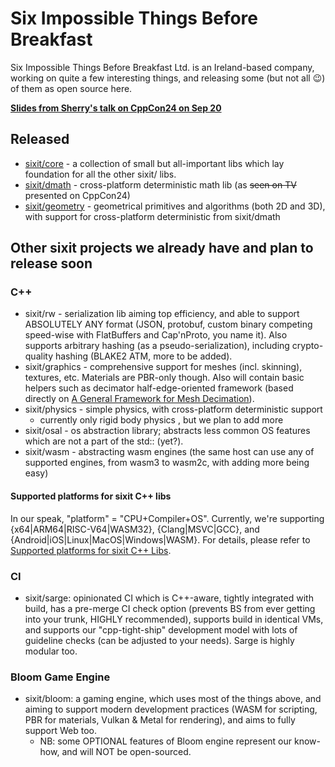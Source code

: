 # Six Impossible Things Before Breakfast

Six Impossible Things Before Breakfast Ltd. is an Ireland-based company, working on quite a few interesting things, and releasing some (but not all :wink:) of them as open source here. 

**[Slides from Sherry's talk on CppCon24 on Sep 20](https://github.com/sixitbb/.github/blob/main/profile/FP%20Determinism.pdf)**

## Released
- [sixit/core](https://github.com/sixitbb/sixit-core/tree/main) - a collection of small but all-important libs which lay foundation for all the other sixit/ libs.
- [sixit/dmath](https://github.com/sixitbb/sixit-dmath/tree/main) - cross-platform deterministic math lib (as ~~seen on TV~~ presented on CppCon24)
- [sixit/geometry](https://github.com/sixitbb/sixit-geometry/tree/main) - geometrical primitives and algorithms (both 2D and 3D), with support for cross-platform deterministic from sixit/dmath

## Other sixit projects we already have and plan to release soon
### C++
- sixit/rw - serialization lib aiming top efficiency, and able to support ABSOLUTELY ANY format (JSON, protobuf, custom binary competing speed-wise with FlatBuffers and Cap'nProto, you name it). Also supports arbitrary hashing (as a pseudo-serialization), including crypto-quality hashing (BLAKE2 ATM, more to be added). 
- sixit/graphics - comprehensive support for meshes (incl. skinning), textures, etc. Materials are PBR-only though. Also will contain basic helpers such as decimator half-edge-oriented framework (based directly on [A General Framework for Mesh Decimation](https://www.graphics.rwth-aachen.de/media/papers/mesh.pdf)).
- sixit/physics - simple physics, with cross-platform deterministic support
   + currently only rigid body physics , but we plan to add more
- sixit/osal - os abstraction library; abstracts less common OS features which are not a part of the std:: (yet?).
- sixit/wasm - abstracting wasm engines (the same host can use any of supported engines, from wasm3 to wasm2c, with adding more being easy)

#### Supported platforms for sixit C++ libs
In our speak, "platform" = "CPU+Compiler+OS". Currently, we're supporting {x64|ARM64|RISC-V64|WASM32}, {Clang|MSVC|GCC}, and {Android|iOS|Linux|MacOS|Windows|WASM}. For details, please refer to [Supported platforms for sixit C++ Libs](https://github.com/sixitbb/.github/blob/main/profile/cpp-supported-platforms.md).

### CI
- sixit/sarge: opinionated CI which is C++-aware, tightly integrated with build, has a pre-merge CI check option (prevents BS from ever getting into your trunk, HIGHLY recommended), supports build in identical VMs, and supports our "cpp-tight-ship" development model with lots of guideline checks (can be adjusted to your needs). Sarge is highly modular too.

### Bloom Game Engine
- sixit/bloom: a gaming engine, which uses most of the things above, and aiming to support modern development practices (WASM for scripting, PBR for materials, Vulkan & Metal for rendering), and aims to fully support Web too.
   + NB: some OPTIONAL features of Bloom engine represent our know-how, and will NOT be open-sourced. 
